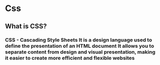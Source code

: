 # **Css**

## **What is CSS?**

### CSS - Cascading Style Sheets It is a design language used to define the presentation of an HTML document It allows you to separate content from design and visual presentation, making it easier to create more efficient and flexible websites
